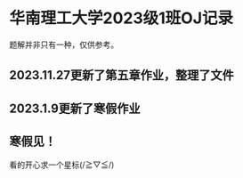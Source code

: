 # 华南理工大学2023级1班OJ记录
题解并非只有一种，仅供参考。
## 2023.11.27更新了第五章作业，整理了文件
## 2023.1.9更新了寒假作业
## 寒假见！
看的开心求一个星标(/≧▽≦/)

